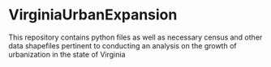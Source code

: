 # VirginiaUrbanExpansion
This repository contains python files as well as necessary census and other data shapefiles pertinent to conducting an analysis on the growth of urbanization in the state of Virginia
